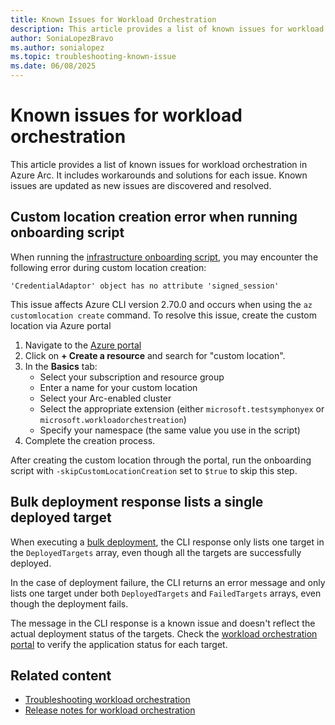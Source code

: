 ```yaml
---
title: Known Issues for Workload Orchestration
description: This article provides a list of known issues for workload orchestration in Azure Arc, including workarounds.
author: SoniaLopezBravo
ms.author: sonialopez
ms.topic: troubleshooting-known-issue
ms.date: 06/08/2025
---
```


# Known issues for workload orchestration

This article provides a list of known issues for workload orchestration in Azure Arc. It includes workarounds and solutions for each issue. Known issues are updated as new issues are discovered and resolved.

## Custom location creation error when running onboarding script

When running the [infrastructure onboarding script](onboarding-scripts.md), you may encounter the following error during custom location creation:

```
'CredentialAdaptor' object has no attribute 'signed_session'
```

This issue affects Azure CLI version 2.70.0 and occurs when using the `az customlocation create` command. To resolve this issue, create the custom location via Azure portal

1. Navigate to the [Azure portal](https://portal.azure.com)
1. Click on **+ Create a resource** and search for "custom location".
1. In the **Basics** tab:
   - Select your subscription and resource group
   - Enter a name for your custom location
   - Select your Arc-enabled cluster
   - Select the appropriate extension (either `microsoft.testsymphonyex` or `microsoft.workloadorchestreation`)
   - Specify your namespace (the same value you use in the script)
1. Complete the creation process. 

After creating the custom location through the portal, run the onboarding script with `-skipCustomLocationCreation` set to `$true` to skip this step.


## Bulk deployment response lists a single deployed target 

When executing a [bulk deployment](bulk-deployment.md), the CLI response only lists one target in the `DeployedTargets` array, even though all the targets are successfully deployed. 

In the case of deployment failure, the CLI returns an error message and only lists one target under both `DeployedTargets` and `FailedTargets` arrays, even though the deployment fails. 

The message in the CLI response is a known issue and doesn't reflect the actual deployment status of the targets. Check the [workload orchestration portal](deploy.md) to verify the application status for each target. 

## Related content

- [Troubleshooting workload orchestration](troubleshooting.md)
- [Release notes for workload orchestration](release-notes.md)


 
